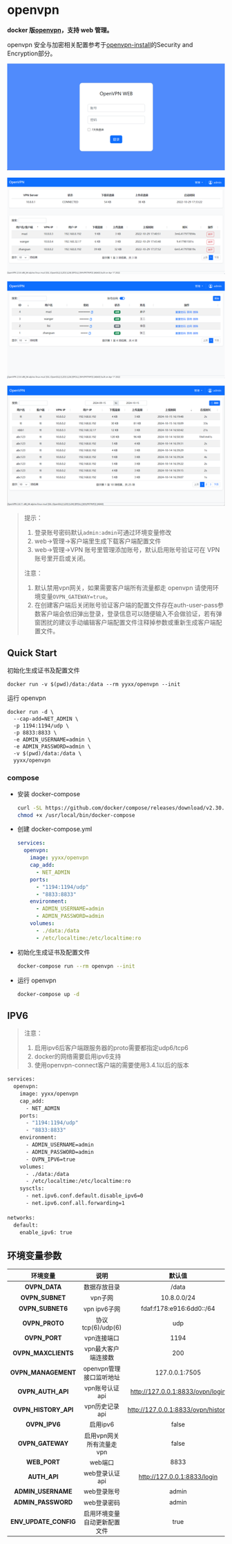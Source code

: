 # openvpn

**docker 版[openvpn](https://hub.docker.com/r/yyxx/openvpn)，支持 web 管理。**

openvpn 安全与加密相关配置参考于[openvpn-install](https://github.com/angristan/openvpn-install?tab=readme-ov-file#security-and-encryption)的Security and Encryption部分。

![image-20240529110841439](https://raw.githubusercontent.com/GavinTan/files/master/picgo/image-20240529110841439.png)

![20220930173030](https://raw.githubusercontent.com/GavinTan/files/master/picgo/20220930173030.png)

![20220930173103](https://raw.githubusercontent.com/GavinTan/files/master/picgo/20220930173103.png)

![image-20241015170847764](https://raw.githubusercontent.com/GavinTan/files/master/picgo/image-20241015170847764.png)

> 提示：
>
> 1. 登录账号密码默认`admin:admin`可通过环境变量修改
> 2. web->管理->客户端里生成下载客户端配置文件
> 3. web->管理->VPN 账号里管理添加账号，默认启用账号验证可在 VPN 账号里开启或关闭。
>
> 
>
> 注意：
>
> 1. 默认禁用vpn网关，如果需要客户端所有流量都走 openvpn 请使用环境变量`OVPN_GATEWAY=true`。
> 2. 在创建客户端后关闭账号验证客户端的配置文件存在auth-user-pass参数客户端会依旧弹出登录，登录信息可以随便输入不会做验证，若有弹窗困扰的建议手动编辑客户端配置文件注释掉参数或重新生成客户端配置文件。

## Quick Start

初始化生成证书及配置文件

```shell
docker run -v $(pwd)/data:/data --rm yyxx/openvpn --init
```

运行 openvpn

```shell
docker run -d \
  --cap-add=NET_ADMIN \
  -p 1194:1194/udp \
  -p 8833:8833 \
  -e ADMIN_USERNAME=admin \
  -e ADMIN_PASSWORD=admin \
  -v $(pwd)/data:/data \
  yyxx/openvpn
```

### compose

- 安装 docker-compose

  ```bash
  curl -SL https://github.com/docker/compose/releases/download/v2.30.3/docker-compose-linux-x86_64 -o /usr/local/bin/docker-compose
  chmod +x /usr/local/bin/docker-compose
  ```

- 创建 docker-compose.yml

  ```yaml
  services:
    openvpn:
      image: yyxx/openvpn
      cap_add:
        - NET_ADMIN
      ports:
        - "1194:1194/udp"
        - "8833:8833"
      environment:
        - ADMIN_USERNAME=admin
        - ADMIN_PASSWORD=admin
      volumes:
        - ./data:/data
        - /etc/localtime:/etc/localtime:ro
  ```
  
- 初始化生成证书及配置文件

  ```bash
  docker-compose run --rm openvpn --init
  ```

- 运行 openvpn

  ```bash
  docker-compose up -d
  ```



## IPV6

>注意：
>
>1. 启用ipv6后客户端跟服务器的proto需要都指定udp6/tcp6
>2. docker的网络需要启用ipv6支持
>3. 使用openvpn-connect客户端的需要使用3.4.1以后的版本

```bash
services:
  openvpn:
    image: yyxx/openvpn
    cap_add:
      - NET_ADMIN
    ports:
      - "1194:1194/udp"
      - "8833:8833"
    environment:
      - ADMIN_USERNAME=admin
      - ADMIN_PASSWORD=admin
      - OVPN_IPV6=true
    volumes:
      - ./data:/data
      - /etc/localtime:/etc/localtime:ro
    sysctls:
      - net.ipv6.conf.default.disable_ipv6=0
      - net.ipv6.conf.all.forwarding=1

networks:
  default:
    enable_ipv6: true
```



## 环境变量参数

|       环境变量        |             说明             |               默认值               |
| :-------------------: | :--------------------------: | :--------------------------------: |
|     **OVPN_DATA**     |         数据存放目录         |               /data                |
|    **OVPN_SUBNET**    |           vpn子网            |            10.8.0.0/24             |
|   **OVPN_SUBNET6**    |         vpn ipv6子网         |      fdaf:f178:e916:6dd0::/64      |
|    **OVPN_PROTO**     |      协议 tcp(6)/udp(6)      |                udp                 |
|     **OVPN_PORT**     |         vpn连接端口          |                1194                |
|  **OVPN_MAXCLIENTS**  |     vpn最大客户端连接数      |                200                 |
|  **OVPN_MANAGEMENT**  |   openvpn管理接口监听地址    |           127.0.0.1:7505           |
|   **OVPN_AUTH_API**   |        vpn账号认证api        |  http://127.0.0.1:8833/ovpn/login  |
| **OVPN_HISTORY_API**  |        vpn历史记录api        | http://127.0.0.1:8833/ovpn/history |
|     **OVPN_IPV6**     |           启用ipv6           |               false                |
|   **OVPN_GATEWAY**    |   启用vpn网关所有流量走vpn   |               false                |
|     **WEB_PORT**      |           web端口            |                8833                |
|     **AUTH_API**      |        web登录认证api        |    http://127.0.0.1:8833/login     |
|  **ADMIN_USERNAME**   |         web登录账号          |               admin                |
|  **ADMIN_PASSWORD**   |         web登录密码          |               admin                |
| **ENV_UPDATE_CONFIG** | 启用环境变量自动更新配置文件 |                true                |
